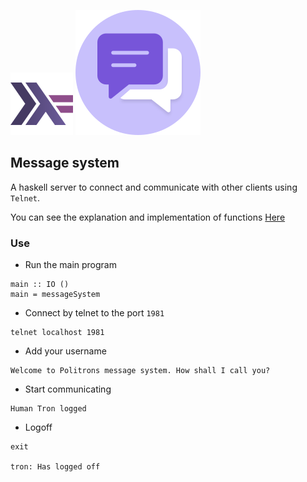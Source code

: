 ![My image](../../../img/feature.png) ![My image](../../../img/chat.svg)

## Message system

A haskell server to connect and communicate with other clients using ```Telnet```.

You can see the explanation and implementation of functions [Here](MessageSystem.hs)

### Use

* Run the main program
```.haskell
main :: IO ()
main = messageSystem
```
* Connect by telnet to the port ```1981```
```
telnet localhost 1981
```
* Add your username
```
Welcome to Politrons message system. How shall I call you?
```
* Start communicating
```
Human Tron logged
```
* Logoff
```
exit

tron: Has logged off
```